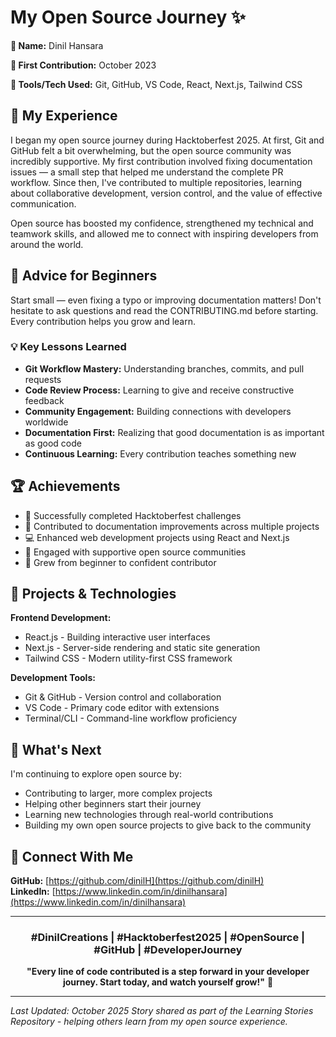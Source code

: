 # My Open Source Journey ✨

**👤 Name:** Dinil Hansara

**📅 First Contribution:** October 2023

**🔧 Tools/Tech Used:** Git, GitHub, VS Code, React, Next.js, Tailwind CSS

## 🌟 My Experience

I began my open source journey during Hacktoberfest 2025. At first, Git and GitHub felt a bit overwhelming, but the open source community was incredibly supportive. My first contribution involved fixing documentation issues — a small step that helped me understand the complete PR workflow. Since then, I've contributed to multiple repositories, learning about collaborative development, version control, and the value of effective communication.

Open source has boosted my confidence, strengthened my technical and teamwork skills, and allowed me to connect with inspiring developers from around the world.

## 📌 Advice for Beginners

Start small — even fixing a typo or improving documentation matters! Don't hesitate to ask questions and read the CONTRIBUTING.md before starting. Every contribution helps you grow and learn.

### 💡 Key Lessons Learned

- **Git Workflow Mastery:** Understanding branches, commits, and pull requests
- **Code Review Process:** Learning to give and receive constructive feedback
- **Community Engagement:** Building connections with developers worldwide
- **Documentation First:** Realizing that good documentation is as important as good code
- **Continuous Learning:** Every contribution teaches something new

## 🏆 Achievements

- 🎯 Successfully completed Hacktoberfest challenges
- 📝 Contributed to documentation improvements across multiple projects
- 💻 Enhanced web development projects using React and Next.js
- 🤝 Engaged with supportive open source communities
- 🌱 Grew from beginner to confident contributor

## 🚀 Projects & Technologies

**Frontend Development:**
- React.js - Building interactive user interfaces
- Next.js - Server-side rendering and static site generation
- Tailwind CSS - Modern utility-first CSS framework

**Development Tools:**
- Git & GitHub - Version control and collaboration
- VS Code - Primary code editor with extensions
- Terminal/CLI - Command-line workflow proficiency

## 🎯 What's Next

I'm continuing to explore open source by:
- Contributing to larger, more complex projects
- Helping other beginners start their journey
- Learning new technologies through real-world contributions
- Building my own open source projects to give back to the community

## 🔗 Connect With Me

**GitHub:** [https://github.com/dinilH](https://github.com/dinilH)  
**LinkedIn:** [https://www.linkedin.com/in/dinilhansara](https://www.linkedin.com/in/dinilhansara)

---

<div align="center">

### #DinilCreations | #Hacktoberfest2025 | #OpenSource | #GitHub | #DeveloperJourney

**"Every line of code contributed is a step forward in your developer journey. Start today, and watch yourself grow!"** 🌟

</div>

---

*Last Updated: October 2025*
*Story shared as part of the Learning Stories Repository - helping others learn from my open source experience.*
